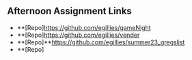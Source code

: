 ## Afternoon Assignment Links

- **[Repo]https://github.com/egillies/gameNight
- \*\*[Repo]https://github.com/egillies/vender
- **[Repo]**https://github.com/egillies/summer23_gregslist
- **[Repo]
